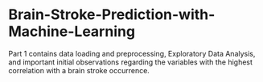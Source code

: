 # Brain-Stroke-Prediction-with-Machine-Learning

Part 1 contains data loading and preprocessing, Exploratory Data Analysis, and important initial observations regarding the variables with the highest correlation with a brain stroke occurrence.

